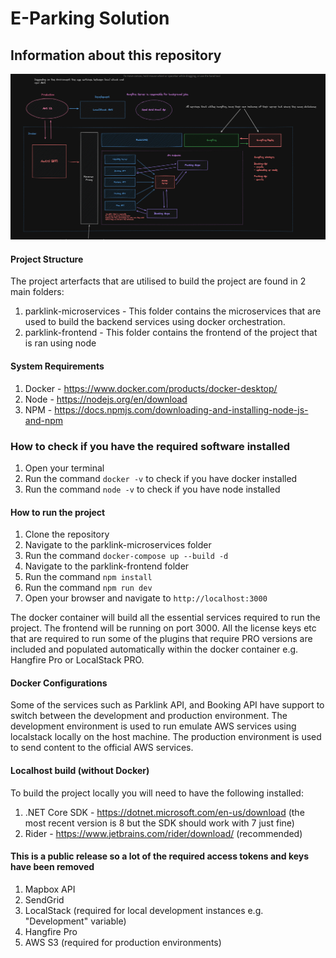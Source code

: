 # E-Parking Solution

## Information about this repository

![Architecture]([IMAGES]\architecture_diagram.png)

#### Project Structure

The project arterfacts that are utilised to build the project are found in 2 main folders:
1. parklink-microservices - This folder contains the microservices that are used to build the backend services using docker orchestration.
2. parklink-frontend - This folder contains the frontend of the project that is ran using node

#### System Requirements

1. Docker - https://www.docker.com/products/docker-desktop/
2. Node - https://nodejs.org/en/download
3. NPM - https://docs.npmjs.com/downloading-and-installing-node-js-and-npm

### How to check if you have the required software installed
1. Open your terminal
2. Run the command `docker -v` to check if you have docker installed
3. Run the command `node -v` to check if you have node installed

#### How to run the project

1. Clone the repository
2. Navigate to the parklink-microservices folder
3. Run the command `docker-compose up --build -d`
4. Navigate to the parklink-frontend folder
5. Run the command `npm install`
6. Run the command `npm run dev`
7. Open your browser and navigate to `http://localhost:3000`

The docker container will build all the essential services required to run the project. The frontend will be running on port 3000.
All the license keys etc that are required to run some of the plugins that require PRO versions are included and populated automatically within the docker container e.g. Hangfire Pro or LocalStack PRO.


#### Docker Configurations
Some of the services such as Parklink API, and Booking API 
have support to switch between the development and production environment.
The development environment is used to run emulate AWS services using localstack locally on the host machine.
The production environment is used to send content to the official AWS services.


#### Localhost build (without Docker)
To build the project locally you will need to have the following installed:
1. .NET Core SDK - https://dotnet.microsoft.com/en-us/download (the most recent version is 8 but the SDK should work with 7 just fine)
2. Rider - https://www.jetbrains.com/rider/download/ (recommended)


#### This is a public release so a lot of the required access tokens and keys have been removed
1. Mapbox API
2. SendGrid
3. LocalStack (required for local development instances e.g. "Development" variable)
4. Hangfire Pro
5. AWS S3 (required for production environments)

